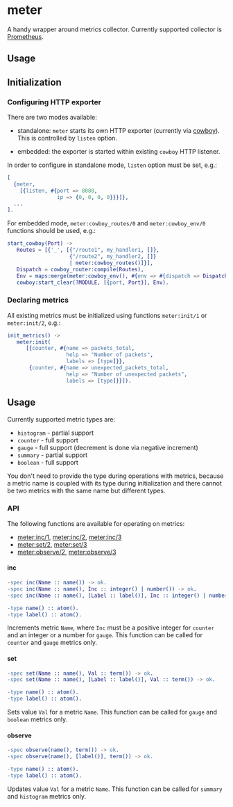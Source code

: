 # meter

A handy wrapper around metrics collector.
Currently supported collector is [Prometheus](https://github.com/deadtrickster/prometheus.erl).

## Usage

## Initialization

### Configuring HTTP exporter

There are two modes available:

- standalone: `meter` starts its own HTTP exporter (currently via [cowboy](https://github.com/ninenines/cowboy)).
  This is controlled by `listen` option.

- embedded: the exporter is started within existing `cowboy` HTTP listener.

In order to configure in standalone mode, `listen` option must be set, e.g.:
```erl
[
  {meter,
    [{listen, #{port => 8080,
                ip => {0, 0, 0, 0}}}]},
  ...
].
```
For embedded mode, `meter:cowboy_routes/0` and `meter:cowboy_env/0` functions should be used, e.g.:
```erl
start_cowboy(Port) ->
   Routes = [{'_', [{"/route1", my_handler1, []},
                    {"/route2", my_handler2, []}
                    | meter:cowboy_routes()]}],
   Dispatch = cowboy_router:compile(Routes),
   Env = maps:merge(meter:cowboy_env(), #{env => #{dispatch => Dispatch}}),
   cowboy:start_clear(?MODULE, [{port, Port}], Env).
```

### Declaring metrics

All existing metrics must be initialized using functions `meter:init/1` or `meter:init/2`, e.g.:
```erl
init_metrics() ->
   meter:init(
      [{counter, #{name => packets_total,
                   help => "Number of packets",
                   labels => [type]}},
       {counter, #{name => unexpected_packets_total,
                   help => "Number of unexpected packets",
                   labels => [type]}}]).
```

## Usage

Currently supported metric types are:

- `histogram` - partial support
- `counter` - full support
- `gauge` - full support (decrement is done via negative increment)
- `summary` - partial support
- `boolean` - full support

You don't need to provide the type during operations with metrics, because a metric name
is coupled with its type during initialization and there cannot be two metrics with the
same name but different types.

### API

The following functions are available for operating on metrics:

- [meter:inc/1](#inc), [meter:inc/2](#inc), [meter:inc/3](#inc)
- [meter:set/2](#set), [meter:set/3](#set)
- [meter:observe/2](#observe), [meter:observe/3](#observe)

#### inc

```erl
-spec inc(Name :: name()) -> ok.
-spec inc(Name :: name(), Inc :: integer() | number()) -> ok.
-spec inc(Name :: name(), [Label :: label()], Inc :: integer() | number()) -> ok.

-type name() :: atom().
-type label() :: atom().
```
Increments metric `Name`, where `Inc` must be a positive integer for `counter`
and an integer or a number for `gauge`.
This function can be called for `counter` and `gauge` metrics only.

#### set

```erl
-spec set(Name :: name(), Val :: term()) -> ok.
-spec set(Name :: name(), [Label :: label()], Val :: term()) -> ok.

-type name() :: atom().
-type label() :: atom().
```
Sets value `Val` for a metric `Name`.
This function can be called for `gauge` and `boolean` metrics only.

#### observe

```erl
-spec observe(name(), term()) -> ok.
-spec observe(name(), [label()], term()) -> ok.

-type name() :: atom().
-type label() :: atom().
```
Updates value `Val` for a metric `Name`.
This function can be called for `summary` and `histogram` metrics only.
